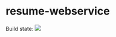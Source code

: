 # resume-webservice

Build state:
<img src="https://thor-bux.visualstudio.com/_apis/public/build/definitions/5d9758dc-7690-4033-8177-22247ca27088/4/badge">
